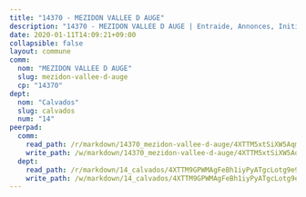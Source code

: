 ```yaml
---
title: "14370 - MEZIDON VALLEE D AUGE"
description: "14370 - MEZIDON VALLEE D AUGE | Entraide, Annonces, Initiatives"
date: 2020-01-11T14:09:21+09:00
collapsible: false
layout: commune
comm:
  nom: "MEZIDON VALLEE D AUGE"
  slug: mezidon-vallee-d-auge
  cp: "14370"
dept:
  nom: "Calvados"
  slug: calvados
  num: "14"
peerpad:
  comm:
    read_path: /r/markdown/14370_mezidon-vallee-d-auge/4XTTM5xtSiXW5Aqm9N1oYqzt1oebYsu5XANivoUFqsypFssWz
    write_path: /w/markdown/14370_mezidon-vallee-d-auge/4XTTM5xtSiXW5Aqm9N1oYqzt1oebYsu5XANivoUFqsypFssWz-K3TgUGdvz3PW7D9jzGcxa68ZQnbwUrbvmSzv1yFVbhQFik26umdRVEqA9vgu4TS5MZh8YXBrqtE52usQLSyZH7vMPuYETx9muKJqQCjsKRc7t1c27EGyGJ9tQCNkyt94zccHqgbL
  dept:
    read_path: /r/markdown/14_calvados/4XTTM9GPWMAgFeBh1iyPyATgcLotg9e9APJpQBEyY3RZiUwJ6
    write_path: /w/markdown/14_calvados/4XTTM9GPWMAgFeBh1iyPyATgcLotg9e9APJpQBEyY3RZiUwJ6-K3TgUXWJAT2cYJ9ZstQphkkm2za8um5GwwXsivqaDFTgbhMDcHaRXnT3h69szAqCyvWcFfDim5fkwc6CXdUtyvPpirbD1TPAb6xCxpPN6dR3zzDRe29YehQYbhZdjvZYkgztJYvi
---
```


